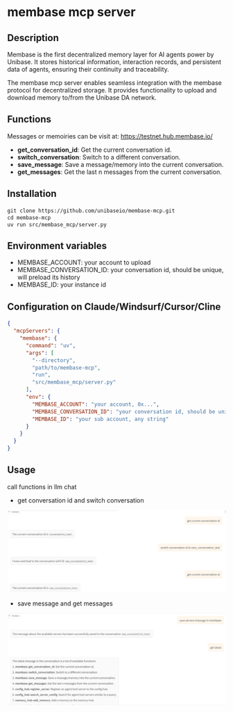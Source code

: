 # membase mcp server

## Description

Membase is the first decentralized memory layer for AI agents power by Unibase. It stores historical information, interaction records, and persistent data of agents, ensuring their continuity and traceability.

The membase mcp server enables seamless integration with the membase protocol for decentralized storage. It provides functionality to upload and download memory to/from the Unibase DA network.

## Functions

Messages or memoiries can be visit at: <https://testnet.hub.membase.io/>

- **get_conversation_id**: Get the current conversation id.
- **switch_conversation**: Switch to a different conversation.
- **save_message**: Save a message/memory into the current conversation.
- **get_messages**: Get the last n messages from the current conversation.

## Installation

```shell
git clone https://github.com/unibaseio/membase-mcp.git
cd membase-mcp
uv run src/membase_mcp/server.py
```

## Environment variables

- MEMBASE_ACCOUNT: your account to upload
- MEMBASE_CONVERSATION_ID: your conversation id, should be unique, will preload its history
- MEMBASE_ID: your instance id

## Configuration on Claude/Windsurf/Cursor/Cline

```json
{
  "mcpServers": {
    "membase": {
      "command": "uv",
      "args": [
        "--directory",
        "path/to/membase-mcp",
        "run", 
        "src/membase_mcp/server.py"
      ],
      "env": {
        "MEMBASE_ACCOUNT": "your account, 0x...",
        "MEMBASE_CONVERSATION_ID": "your conversation id, should be unique",
        "MEMBASE_ID": "your sub account, any string"
      }
    }
  }
}
```

## Usage

call functions in llm chat

- get conversation id and switch conversation

![get conversation id and switch conversation](./asset/switch.png)

- save message and get messages

![save message and get messages](./asset/save.png)
